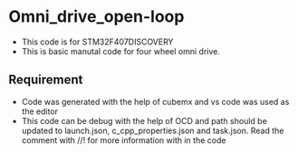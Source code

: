 # Omni_drive_open-loop
* This code is for STM32F407DISCOVERY
* This is basic manutal code for four wheel omni drive.  
## Requirement
* Code was generated with the help of cubemx and vs code was used as the editor
* This code can be debug with the help of OCD and path should be updated to launch.json, c_cpp_properties.json and task.json. 
Read the comment with //! for more information with in the code
